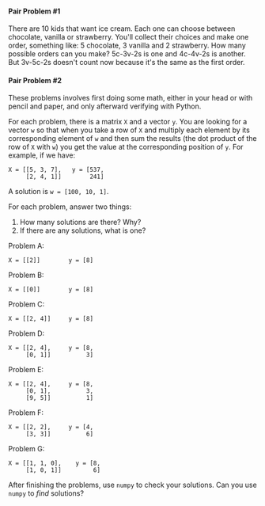 #### Pair Problem #1

There are 10 kids that want ice cream. Each one can choose between chocolate, vanilla or strawberry. You'll collect their choices and make one order, something like: 5 chocolate, 3 vanilla and 2 strawberry. How many possible orders can you make? 5c-3v-2s is one and 4c-4v-2s is another. But 3v-5c-2s doesn't count now because it's the same as the first order.


#### Pair Problem #2

These problems involves first doing some math, either in your head or with pencil and paper, and only afterward verifying with Python.

For each problem, there is a matrix `X` and a vector `y`. You are looking for a vector `w` so that when you take a row of `X` and multiply each element by its corresponding element of `w` and then sum the results (the dot product of the row of `X` with `w`) you get the value at the corresponding position of `y`. For example, if we have:

```
X = [[5, 3, 7],   y = [537,
     [2, 4, 1]]        241]
```

A solution is `w = [100, 10, 1]`.

For each problem, answer two things:

 1. How many solutions are there? Why?
 2. If there are any solutions, what is one?


Problem A:

```
X = [[2]]        y = [8]
```


Problem B:

```
X = [[0]]        y = [8]
```


Problem C:

```
X = [[2, 4]]     y = [8]
```


Problem D:

```
X = [[2, 4],     y = [8,
     [0, 1]]          3]
```


Problem E:

```
X = [[2, 4],     y = [8,
     [0, 1],          3,
     [9, 5]]          1]
```


Problem F:

```
X = [[2, 2],     y = [4,
     [3, 3]]          6]
```


Problem G:

```
X = [[1, 1, 0],    y = [8,
     [1, 0, 1]]         6]
```


After finishing the problems, use `numpy` to check your solutions. Can you use `numpy` to _find_ solutions?
